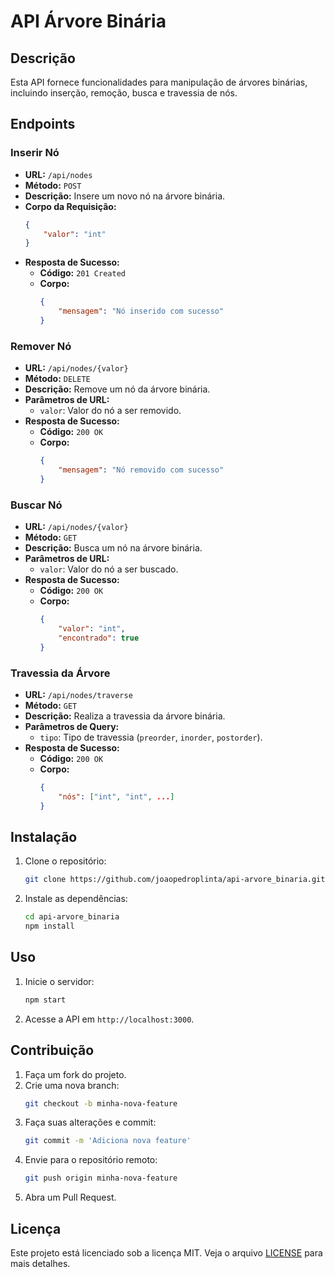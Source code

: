 # API Árvore Binária

## Descrição
Esta API fornece funcionalidades para manipulação de árvores binárias, incluindo inserção, remoção, busca e travessia de nós.

## Endpoints

### Inserir Nó
- **URL:** `/api/nodes`
- **Método:** `POST`
- **Descrição:** Insere um novo nó na árvore binária.
- **Corpo da Requisição:**
    ```json
    {
        "valor": "int"
    }
    ```
- **Resposta de Sucesso:**
    - **Código:** `201 Created`
    - **Corpo:**
        ```json
        {
            "mensagem": "Nó inserido com sucesso"
        }
        ```

### Remover Nó
- **URL:** `/api/nodes/{valor}`
- **Método:** `DELETE`
- **Descrição:** Remove um nó da árvore binária.
- **Parâmetros de URL:**
    - `valor`: Valor do nó a ser removido.
- **Resposta de Sucesso:**
    - **Código:** `200 OK`
    - **Corpo:**
        ```json
        {
            "mensagem": "Nó removido com sucesso"
        }
        ```

### Buscar Nó
- **URL:** `/api/nodes/{valor}`
- **Método:** `GET`
- **Descrição:** Busca um nó na árvore binária.
- **Parâmetros de URL:**
    - `valor`: Valor do nó a ser buscado.
- **Resposta de Sucesso:**
    - **Código:** `200 OK`
    - **Corpo:**
        ```json
        {
            "valor": "int",
            "encontrado": true
        }
        ```

### Travessia da Árvore
- **URL:** `/api/nodes/traverse`
- **Método:** `GET`
- **Descrição:** Realiza a travessia da árvore binária.
- **Parâmetros de Query:**
    - `tipo`: Tipo de travessia (`preorder`, `inorder`, `postorder`).
- **Resposta de Sucesso:**
    - **Código:** `200 OK`
    - **Corpo:**
        ```json
        {
            "nós": ["int", "int", ...]
        }
        ```

## Instalação
1. Clone o repositório:
     ```sh
     git clone https://github.com/joaopedroplinta/api-arvore_binaria.git
     ```
2. Instale as dependências:
     ```sh
     cd api-arvore_binaria
     npm install
     ```

## Uso
1. Inicie o servidor:
     ```sh
     npm start
     ```
2. Acesse a API em `http://localhost:3000`.

## Contribuição
1. Faça um fork do projeto.
2. Crie uma nova branch:
     ```sh
     git checkout -b minha-nova-feature
     ```
3. Faça suas alterações e commit:
     ```sh
     git commit -m 'Adiciona nova feature'
     ```
4. Envie para o repositório remoto:
     ```sh
     git push origin minha-nova-feature
     ```
5. Abra um Pull Request.

## Licença
Este projeto está licenciado sob a licença MIT. Veja o arquivo [LICENSE](LICENSE) para mais detalhes.